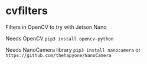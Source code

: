 # cvfilters
Filters in OpenCV to try with Jetson Nano

Needs OpenCV
``pip3 install opencv-python``

Needs NanoCamera library
``pip3 install nanocamera`` or 
``https://github.com/thehapyone/NanoCamera``